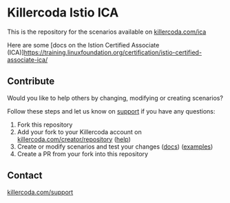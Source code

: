 # Killercoda Istio ICA

This is the repository for the scenarios available on [killercoda.com/ica](https://killercoda.com/ica)

Here are some [docs on the Istion Certified Associate (ICA)]https://training.linuxfoundation.org/certification/istio-certified-associate-ica/

## Contribute

Would you like to help others by changing, modifying or creating scenarios?

Follow these steps and let us know on [support](https://killercoda.com/support) if you have any questions:

1) Fork this repository
2) Add your fork to your Killercoda account on [killercoda.com/creator/repository](https://killercoda.com/creator/repository) ([help](https://killercoda.com/creators/get-started))
3) Create or modify scenarios and test your changes ([docs](https://killercoda.com/creators)) ([examples](https://github.com/killercoda/scenario-examples))
4) Create a PR from your fork into this repository


## Contact

[killercoda.com/support](https://killercoda.com/support)
